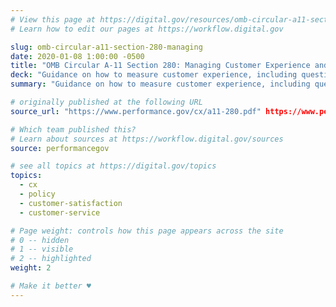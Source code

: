 ```yaml
---
# View this page at https://digital.gov/resources/omb-circular-a11-section-280-managing
# Learn how to edit our pages at https://workflow.digital.gov

slug: omb-circular-a11-section-280-managing
date: 2020-01-08 1:00:00 -0500
title: "OMB Circular A-11 Section 280: Managing Customer Experience and Improving Service Delivery"
deck: "Guidance on how to measure customer experience, including questions on satisfaction and confidence and trust in section 280.7"
summary: "Guidance on how to measure customer experience, including questions on satisfaction and confidence and trust in section 280.7"

# originally published at the following URL
source_url: "https://www.performance.gov/cx/a11-280.pdf" https://www.performance.gov/cx/assets/files/a11_2021-FY22.pdf

# Which team published this?
# Learn about sources at https://workflow.digital.gov/sources
source: performancegov

# see all topics at https://digital.gov/topics
topics:
  - cx
  - policy
  - customer-satisfaction
  - customer-service

# Page weight: controls how this page appears across the site
# 0 -- hidden
# 1 -- visible
# 2 -- highlighted
weight: 2

# Make it better ♥
---
```

